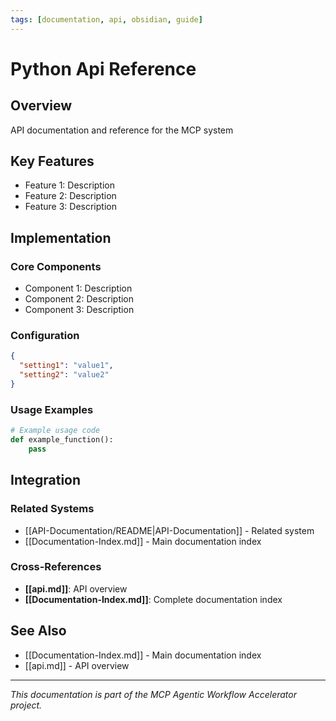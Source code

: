 ```yaml
---
tags: [documentation, api, obsidian, guide]
---
```

# Python Api Reference

## Overview

API documentation and reference for the MCP system

## Key Features

- Feature 1: Description
- Feature 2: Description  
- Feature 3: Description

## Implementation

### Core Components

- Component 1: Description
- Component 2: Description
- Component 3: Description

### Configuration

```json
{
  "setting1": "value1",
  "setting2": "value2"
}
```

### Usage Examples

```python
# Example usage code
def example_function():
    pass
```

## Integration

### Related Systems

- [[API-Documentation/README|API-Documentation]] - Related system
- [[Documentation-Index.md]] - Main documentation index

### Cross-References

- **[[api.md]]**: API overview
- **[[Documentation-Index.md]]**: Complete documentation index

## See Also

- [[Documentation-Index.md]] - Main documentation index
- [[api.md]] - API overview

---

*This documentation is part of the MCP Agentic Workflow Accelerator project.*
